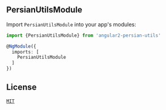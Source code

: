 ## PersianUtilsModule

Import `PersianUtilsModule` into your app's modules:

``` typescript
import {PersianUtilsModule} from 'angular2-persian-utils'

@NgModule({
  imports: [
    PersianUtilsModule
  ]
})
```

## License

[`MIT`](./LICENSE.md)
